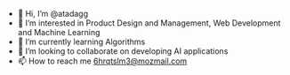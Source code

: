 - 👋 Hi, I’m @atadagg
- 👀 I’m interested in Product Design and Management, Web Development and Machine Learning
- 🌱 I’m currently learning Algorithms
- 💞️ I’m looking to collaborate on developing AI applications
- 📫 How to reach me 6hrqtslm3@mozmail.com
